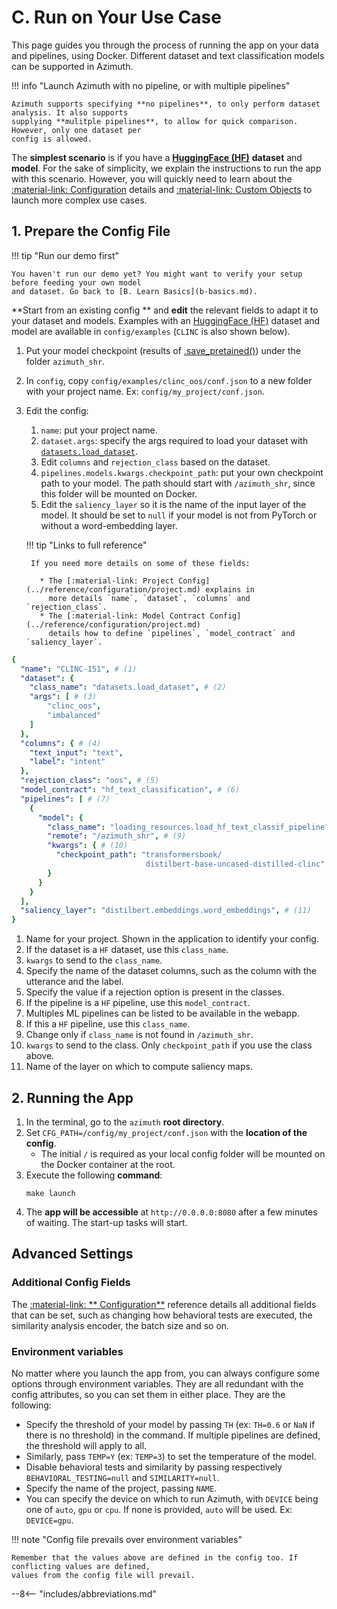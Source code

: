 # C. Run on Your Use Case

This page guides you through the process of running the app on your data and pipelines, using
Docker. Different dataset and text classification models can be supported in Azimuth.

!!! info "Launch Azimuth with no pipeline, or with multiple pipelines"

    Azimuth supports specifying **no pipelines**, to only perform dataset analysis. It also supports
    supplying **mulitple pipelines**, to allow for quick comparison. However, only one dataset per
    config is allowed.

The **simplest scenario** is if you have a [**HuggingFace (HF)**](http://www.huggingface.co)
**dataset** and **model**. For the sake of simplicity, we explain the instructions to run the app
with this scenario. However, you will quickly need to learn about
the [:material-link: Configuration](../reference/configuration/index.md) details
and [:material-link: Custom Objects](../reference/custom-objects/index.md) to launch more complex
use cases.

## 1. Prepare the Config File

!!! tip "Run our demo first"

    You haven't run our demo yet? You might want to verify your setup before feeding your own model
    and dataset. Go back to [B. Learn Basics](b-basics.md).

**Start from an existing config ** and **edit** the relevant fields to adapt it to your dataset and
models. Examples with an [HuggingFace (HF)](http://www.huggingface.co)
dataset and model are available in `config/examples` (`CLINC` is also shown below).

1. Put your model checkpoint (results
   of [.save_pretained()](https://huggingface.co/docs/transformers/main_classes/model#transformers.PreTrainedModel.save_pretrained))
   under the folder `azimuth_shr`.
2. In `config`, copy `config/examples/clinc_oos/conf.json` to a new folder with your project
   name. Ex: `config/my_project/conf.json`.
3. Edit the config:
    1. `name`: put your project name.
    2. `dataset.args`: specify the args required to load your dataset
       with [`datasets.load_dataset`](https://huggingface.co/docs/datasets/loading).
    3. Edit `columns` and `rejection_class` based on the dataset.
    4. `pipelines.models.kwargs.checkpoint_path`: put your own checkpoint path to your model. The
       path should start with `/azimuth_shr`, since this folder will be mounted on Docker.
    5. Edit the `saliency_layer` so it is the name of the input layer of the model. It should be set
       to `null` if your model is not from PyTorch or without a word-embedding layer.

    !!! tip "Links to full reference"

        If you need more details on some of these fields:

          * The [:material-link: Project Config](../reference/configuration/project.md) explains in
            more details `name`, `dataset`, `columns` and `rejection_class`.
          * The [:material-link: Model Contract Config](../reference/configuration/project.md)
            details how to define `pipelines`, `model_contract` and `saliency_layer`.

```yaml
{
  "name": "CLINC-151", # (1)
  "dataset": {
    "class_name": "datasets.load_dataset", # (2)
    "args": [ # (3)
        "clinc_oos",
        "imbalanced"
    ]
  },
  "columns": { # (4)
    "text_input": "text",
    "label": "intent"
  },
  "rejection_class": "oos", # (5)
  "model_contract": "hf_text_classification", # (6)
  "pipelines": [ # (7)
    {
      "model": {
        "class_name": "loading_resources.load_hf_text_classif_pipeline", # (8)
        "remote": "/azimuth_shr", # (9)
        "kwargs": { # (10)
          "checkpoint_path": "transformersbook/
                              distilbert-base-uncased-distilled-clinc"
        }
      }
    }
  ],
  "saliency_layer": "distilbert.embeddings.word_embeddings", # (11)
}
```

1. Name for your project. Shown in the application to identify your config.
2. If the dataset is a `HF` dataset, use this `class_name`.
3. `kwargs` to send to the `class_name`.
4. Specify the name of the dataset columns, such as the column with the utterance and the label.
5. Specify the value if a rejection option is present in the classes.
6. If the pipeline is a `HF` pipeline, use this `model_contract`.
7. Multiples ML pipelines can be listed to be available in the webapp.
8. If this a `HF` pipeline, use this `class_name`.
9. Change only if `class_name` is not found in `/azimuth_shr`.
10. `kwargs` to send to the class. Only `checkpoint_path` if you use the class above.
11. Name of the layer on which to compute saliency maps.

## 2. Running the App

1. In the terminal, go to the `azimuth` **root directory**.
2. Set `CFG_PATH=/config/my_project/conf.json` with the **location of the config**.
    * The initial `/` is required as your local config folder will be mounted on the Docker
      container at the root.
3. Execute the following **command**:
    ```
    make launch
    ```
4. The **app will be accessible** at `http://0.0.0.0:8080` after a few minutes of waiting. The
   start-up tasks will start.

## Advanced Settings

### Additional Config Fields

The [:material-link: **
Configuration**](../reference/configuration/index.md) reference details all additional fields that
can be set, such as changing how behavioral tests are executed, the similarity analysis encoder, the
batch size and so on.

### Environment variables

No matter where you launch the app from, you can always configure some options through environment
variables. They are all redundant with the config attributes, so you can set them in either place.
They are the following:

* Specify the threshold of your model by passing `TH` (ex: `TH=0.6` or `NaN` if there is no
  threshold) in the command. If multiple pipelines are defined, the threshold will apply to all.
* Similarly, pass `TEMP=Y` (ex: `TEMP=3`) to set the temperature of the model.
* Disable behavioral tests and similarity by passing respectively `BEHAVIORAL_TESTING=null` and
  `SIMILARITY=null`.
* Specify the name of the project, passing `NAME`.
* You can specify the device on which to run Azimuth, with `DEVICE` being one of `auto`, `gpu` or `cpu`. If
  none is provided, `auto` will be used. Ex: `DEVICE=gpu`.

!!! note "Config file prevails over environment variables"

    Remember that the values above are defined in the config too. If conflicting values are defined,
    values from the config file will prevail.

--8<-- "includes/abbreviations.md"
